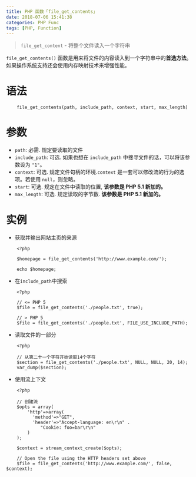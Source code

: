 ```yaml
---
title: PHP 函数「file_get_contents」
date: 2018-07-06 15:41:38
categories: PHP Func
tags: [PHP, Function]
---
```


> `file_get_content` - 将整个文件读入一个字符串

<!-- more -->

`file_get_contents()` 函数是用来将文件的内容读入到一个字符串中的**首选方法**。
如果操作系统支持还会使用内存映射技术来增强性能。

# 语法

```
    file_get_contents(path, include_path, context, start, max_length)
```

# 参数

- `path`:  必需. 规定要读取的文件
- `include_path`:  可选. 如果也想在 `include_path` 中搜寻文件的话，可以将该参数设为 `"1"`。
- `context`:  可选. 规定文件句柄的环境.`context` 是一套可以修改流的行为的选项。若使用 `null`，则忽略。
- `start`:  可选. 规定在文件中读取的位置, **该参数是 PHP 5.1 新加的。**
- `max_length`:  可选. 规定读取的字节数. **该参数是 PHP 5.1 新加的。**

# 实例

- 获取并输出网站主页的来源

```
    <?php
    
    $homepage = file_get_contents('http://www.example.com/');
    
    echo $homepage;
```

- 在`include_path`中搜索

```
    <?php
    
    // <= PHP 5
    $file = file_get_contents('./people.txt', true);
    
    // > PHP 5
    $file = file_get_contents('./people.txt', FILE_USE_INCLUDE_PATH);
```

- 读取文件的一部分

```
    <?php
    
    // 从第二十一个字符开始读取14个字符
    $section = file_get_contents('./people.txt', NULL, NULL, 20, 14);
    var_dump($section);
```

- 使用流上下文

```
    <?php
    
    // 创建流
    $opts = array(
        'http'=>array(
          'method'=>"GET",
          'header'=>"Accept-language: en\r\n" .
             "Cookie: foo=bar\r\n"
        )
    );
    
    $context = stream_context_create($opts);
    
    // Open the file using the HTTP headers set above
    $file = file_get_contents('http://www.example.com/', false, $context);
```